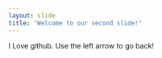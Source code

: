 ```yaml
---
layout: slide
title: "Welcome to our second slide!"
---
```

I Love github. 
Use the left arrow to go back!
